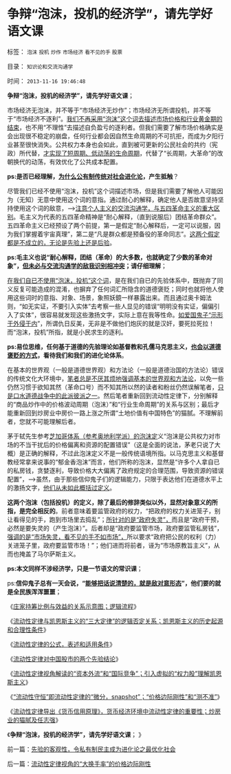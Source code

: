 # 争辩“泡沫，投机的经济学”，请先学好语文课

标签： `泡沫` `投机` `炒作` `市场经济` `看不见的手` `股票` 

目录： `知识论和交流沟通学`

时间： `2013-11-16 19:46:48`

**争辩“泡沫，投机的经济学”，请先学好语文课**；

市场经济无泡沫，并不等于“市场经济无炒作”；市场经济无所谓投机，并不等于“市场经济不逐利”。[我们不再采用“泡沫”这个词去描述市场价格和行业黄金期的结束](../../../2013/11/12/偷换概念的“泡沫”的语文常识课.md)，也不用“不理性”去描述自负盈亏的逐利者。但我们需要了解市场价格确实是会出现很不稳定的崩盘，任何行业都会因自然生命周期的不可抗拒，而成为夕阳行业甚至很快消失。公共权力本身也会如此，直到被可更新的公民社会的共约（宪政）所代替，[才实现了短周期、低动荡的生命周期](../../../2013/11/11/监管悖论：同级行政权力，不可能取消自已的“有利政策”.md)，代替了“长周期，大革命”的改朝换代的动荡，有效优化了公共成本配置。

**ps:是否已经理解，[为什么公有制传统对社会进化论](../../../2013/11/12/社会进化论先验视角下的信仰痴迷，及民族主义，爱国主义，及其他.md)，产生抵触**？

尽管我们已经不使用“泡沫，投机”这个词描述市场，但是我们需要了解他人可能因为（无知）无意中使用这个词的意指。通过耐心的解释，确定他人是否故意坚持坚持使用这个词的敌意，——>[注意个人主义的交流沟通学，与五四革命主义的重大区别](../../../2012/9/4/民主就是朋党相援的“要文斗不要武斗”吗？.md)。毛主义为代表的五四革命精神是“耐心解释，（直到说服后）团结革命群众”。五四革命主义已经预设了两个前提，第一是假定“耐心解释后，一定可以说服，因为我们掌握着宇宙真理”，第二是“凡是群众都是预备役的革命同志”。[这两个假定都是不成立的，无论是先验上还是后验](../../../2012/4/21/乌合之众不可留，乌龙之勇不可有！.md)。

**ps:毛主义也说“耐心解释，团结（革命）的大多数，也就确定了少数的革命对象”，[但未必与交流沟通学的敌我识别相冲突](../../../2011/3/6/利益沟通＝敌我识别.md)；请仔细理解**；

[在我们自已不使用“泡沫，投机”这个词](../../../2012/11/18/散户百姓的信托财富是“宏观”无法染指的“泡沫”.md)，是在我们自已的先验体系中，既抛弃了同义反复可能造成的混淆，也摒弃了任何词汇所隐含的道德褒贬；同时也就将他人使用这些词时的意指、对象、场景，象照妖鏡一样暴露出来。而且通过奥卡姆法则，“如无实证，不要引入实体”去考察一些人显见的错误“明明没有实证，偏偏引入了实体”，很容易就发现这些激扬文字，实际上意在我等性命。[如爱国鬼子“示形于外侵于内](../../../2009/1/30/愚蠢的战争可能也是聪明政治的工具.md)”，所谓仇日反美，无非是不做他们炮灰的就是汉奸，要死拉死拉！而“泡沫，投机”所指，就是小民求生的逐利。

**ps:易位思维，任何基于道德的先验理论如基督教和孔儒马克思主义，[也会以道德褒贬的方式](../../../2013/11/12/先验概念下的“敌我识别”的客观性，自由人怎么办？.md)，看待我们和我们的进化论体系**。

在基本的世界观（一般是道德世界观）和方法论（一般是道德治国的方法论）错误的传统文化大环境中，[笔者总是不厌其烦地强调基本的世界观和方法论](../../../2013/11/10/理解先验的概念，才能理解科学的世界观和沟通的方法论；.md)，以免一些仍然习惯于欲知其然（革命口号）而不知其所以然的读者和粉丝仍然误解笔者，[只是口水道德战争中的此派彼派之一](../../../2012/1/6/为什么苏联公开化，没有铺平戈尔巴乔夫改革路？.md)。然后笔者重新回到流动性定律下，分别解释的“商品炒作中的价格波动周期（泡沫）”和“行业生命周期”的关系与区别；最后才能重新回到炒房业中房价一路上涨之所谓“土地价值有中国特色”的猫腻。不理解前者，您就不可能理解后者。

茅于轼先生参考[芝加哥体系（参考奥地利学派）的泡沫定](../../../2013/11/6/流动性定律导出《货币信用原理》，兼谈任志强同志的高房价.md)义“泡沫是公共权力对市场的不当干扰后的价格偏离和资源的配置错误”（这是全面的说法，茅老只说了大概）是正确的解释，不过此泡沫定义不是一般传统语境所指。以马克思主义和基督教经常拿来说事的“郁金香泡沫”而言，他们所称的泡沫，显然是“许多个人拿自已的私房钱，贪婪逐利，导致价格大大偏离了政府规定的合理范围，导致资源的错误配置”，——>虽然，由于那些信仰鬼子们的逻辑能力，只限于表达他们在道德水平上的激扬文字，[他们从未如此概括过定义](../../../2011/3/4/请把话说清楚！沟通科学不是万能的.md)。

**这两个泡沫（包括投机）的定义，除了最后的修辞类似以外，显然对象意义的所指，是完全相反的**。前者意味着要监管政府的权力，“把政府的权力关进笼子，别让看得见的手，跑到市场里去捣乱”；[所针对的是“政府失灵”，](../../../2012/2/22/如何判定“政府失灵”还是“市场失灵”？出口导向的目的是什么？.md)而且是“政府干预，必然是要失灵的（产生泡沫）”。后者却是“政府要监管市场，政府要监管私房钱”，[强调的是“市场失灵，看不见的手不如市场”，](../../../2011/6/11/消费者不能保护自已吗？监管必不可少吗？.md)所以要求“政府把公民的权利（力）关进笼子里，政府要监管市场！”；他们进而将前者，诬为“市场原教旨主义”，从而也掩盖了马尔萨斯主义。

**ps:本文同样不涉经济学，只是一节语文的常识课**；

ps:**信仰鬼子总有一天会说，“[能够把话说清楚的，就是敌对意形态](../../../2013/6/4/《通往奴役之路》是“敌对意识形态”“意图颠覆”？.md)”，他们要的就是全民族浑浑噩噩**；

《[庄家持筹比例与效益的关系示意图；逻辑流程](../../../2013/10/27/庄家持筹比例与效益的关系示意图，逻辑推导的流程.md)》

《[流动性定律与凯恩斯主义的“三大定律”的逻辑否定关系；凯恩斯主义的历史起源和合理性条件](../../../2013/10/28/流动性定律与凯恩斯主义的“三大定律”的逻辑互相否定的关系.md)》

《[流动性定律的公式，表述和适用条件](../../../2013/10/29/流动性定律的公式，表述和适用条件.md)》

《[流动性定律对中国股市的两个先验结论](../../../2013/10/29/流动性定律对中国股市的两个先验结论.md)》

《[流动性定律视角解读的“资本外流”和“国际竞争”；引入虚拟的“权力股”理解凯恩斯主义](../../../2013/10/30/流动性定律解读“资本外流”和“国际竞争”，权力股的虚拟概念.md)》

《[“流动性守恒”即流动性定律的“微分，snapshot”；“价格边际刚性”和“测不准”](../../../2013/10/31/“流动性守恒”即流动性定律的“微分，snapshot”和股市的测不准.md)》

《[流动性定律导出《货币信用原理》，货币经济环境中流动性定律的重要性；炒房业的猫腻及任志强](../../../2013/11/6/流动性定律导出《货币信用原理》，兼谈任志强同志的高房价.md)》

《**争辩“泡沫，投机的经济学”，请先学好语文课**； 》



前一篇：[先验的客观性，令私有制民主成为进化论之最优化社会](../../../2013/11/16/先验的客观性，令私有制民主成为进化论之最优化社会.md)

后一篇：[流动性定律视角的“大换手率”的价格边际刚性](../../../2013/11/16/流动性定律视角的“大换手率”的价格边际刚性.md)